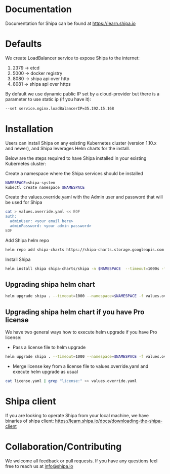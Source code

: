
# Documentation

Documentation for Shipa can be found at https://learn.shipa.io

# Defaults 

We create LoadBalancer service to expose Shipa to the internet:
1. 2379 -> etcd 
1. 5000 -> docker registry
1. 8080 -> shipa api over http
1. 8081 -> shipa api over https

By default we use dynamic public IP set by a cloud-provider but there is a parameter to use static ip (if you have it):
```bash 
--set service.nginx.loadBalancerIP=35.192.15.168 
```

# Installation

Users can install Shipa on any existing Kubernetes cluster (version 1.10.x and newer), and Shipa leverages Helm charts for the install.

Below are the steps required to have Shipa installed in your existing Kubernetes cluster:

Create a namespace where the Shipa services should be installed   
```bash
NAMESPACE=shipa-system
kubectl create namespace $NAMESPACE
```
Create the values.override.yaml with the Admin user and password that will be used for Shipa
```bash
cat > values.override.yaml << EOF
auth:
  adminUser: <your email here>
  adminPassword: <your admin password> 
EOF
```
Add Shipa helm repo
```bash
helm repo add shipa-charts https://shipa-charts.storage.googleapis.com
```
Install Shipa
```bash
helm install shipa shipa-charts/shipa -n $NAMESPACE  --timeout=1000s -f values.override.yaml
```

## Upgrading shipa helm chart

```bash
helm upgrade shipa . --timeout=1000 --namespace=$NAMESPACE -f values.override.yaml
```

## Upgrading shipa helm chart if you have Pro license

We have two general ways how to execute helm upgrade if you have Pro license:
* Pass a license file to helm upgrade 

```bash
helm upgrade shipa . --timeout=1000 --namespace=$NAMESPACE -f values.override.yaml -f license.yaml
```
* Merge license key from a license file to values.override.yaml and execute helm upgrade as usual
```bash
cat license.yaml | grep "license:" >> values.override.yaml
```

# Shipa client

If you are looking to operate Shipa from your local machine, we have binaries of shipa client: https://learn.shipa.io/docs/downloading-the-shipa-client

# Collaboration/Contributing

We welcome all feedback or pull requests. If you have any questions feel free to reach us at info@shipa.io